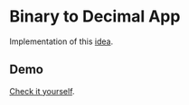 # Binary to Decimal App

Implementation of this [idea](https://github.com/laisfrigerio/app-ideas/blob/main/Projects/en/1-Beginner/Bin2Dec-App.md).

## Demo

[Check it yourself](https://ed-henrique.github.io/bin2dec/).
